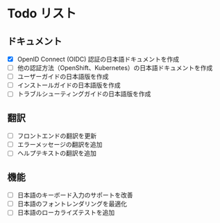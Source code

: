 # Todo リスト

## ドキュメント

- [x] OpenID Connect (OIDC) 認証の日本語ドキュメントを作成
- [ ] 他の認証方法（OpenShift、Kubernetes）の日本語ドキュメントを作成
- [ ] ユーザーガイドの日本語版を作成
- [ ] インストールガイドの日本語版を作成
- [ ] トラブルシューティングガイドの日本語版を作成

## 翻訳

- [ ] フロントエンドの翻訳を更新
- [ ] エラーメッセージの翻訳を追加
- [ ] ヘルプテキストの翻訳を追加

## 機能

- [ ] 日本語のキーボード入力のサポートを改善
- [ ] 日本語のフォントレンダリングを最適化
- [ ] 日本語のローカライズテストを追加
